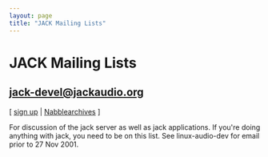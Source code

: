 ```yaml
---
layout: page
title: "JACK Mailing Lists"
---
```


# JACK Mailing Lists

## jack-devel@jackaudio.org

[ [sign up](http://lists.jackaudio.org/listinfo.cgi/jack-devel-jackaudio.org) |
[Nabblearchives](http://jack-audio.10948.n7.nabble.com/Jackit-f3.html) ]

For discussion of the jack server as well as jack applications. If you're
doing anything with jack, you need to be on this list. See linux-audio-dev for
email prior to 27 Nov 2001.

